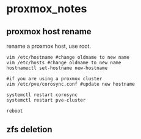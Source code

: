 # proxmox_notes

## proxmox host rename
rename a proxmox host, use root.
```
vim /etc/hostname #change oldname to new name
vim /etc/hosts #change oldname to new name
hostnamectl set-hostname new-hostname

#if you are using a proxmox cluster
vim /etc/pve/corosync.conf #update new hostname

systemctl restart corosync
systemctl restart pve-cluster

reboot
```

## zfs deletion




